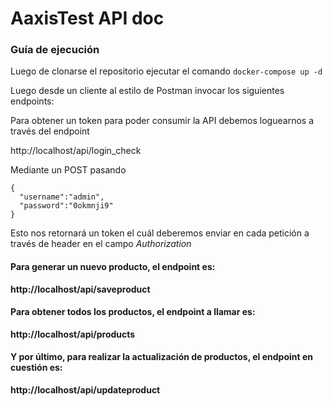 # AaxisTest API doc

### Guía de ejecución
Luego de clonarse el repositorio ejecutar el comando
`docker-compose up -d`

Luego desde un cliente al estilo de Postman invocar los siguientes endpoints:

Para obtener un token para poder consumir la API debemos loguearnos a través del endpoint

http://localhost/api/login_check

Mediante un POST pasando

```
{
  "username":"admin",
  "password":"0okmnji9"
}
```

Esto nos retornará un token el cuál deberemos enviar en cada petición a través de header en el campo *Authorization*

#### Para generar un nuevo producto, el endpoint es:

**http://localhost/api/saveproduct**

#### Para obtener todos los productos, el endpoint a llamar es:

**http://localhost/api/products**

#### Y por último, para realizar la actualización de productos, el endpoint en cuestión es:

**http://localhost/api/updateproduct**